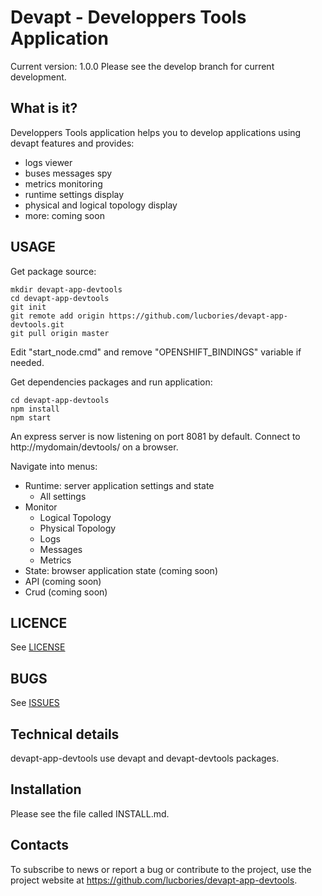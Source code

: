 # Devapt - Developpers Tools Application

Current version: 1.0.0
Please see the develop branch for current development.



## What is it?

Developpers Tools application helps you to develop applications using devapt features and provides:
* logs viewer
* buses messages spy
* metrics monitoring
* runtime settings display
* physical and logical topology display
* more: coming soon



## USAGE
Get package source:
```
mkdir devapt-app-devtools
cd devapt-app-devtools
git init
git remote add origin https://github.com/lucbories/devapt-app-devtools.git
git pull origin master
```


Edit "start_node.cmd" and remove "OPENSHIFT_BINDINGS" variable if needed.


Get dependencies packages and run application:
```
cd devapt-app-devtools
npm install
npm start
```

An express server is now listening on port 8081 by default.
Connect to http://mydomain/devtools/ on a browser.

Navigate into menus:
* Runtime: server application settings and state
  * All settings
* Monitor
  * Logical Topology
  * Physical Topology
  * Logs
  * Messages
  * Metrics
* State: browser application state (coming soon)
* API (coming soon)
* Crud (coming soon)



## LICENCE

See [LICENSE](https://github.com/lucbories/devapt-app-devtools/tree/master/LICENSE)



## BUGS

See [ISSUES](https://github.com/lucbories/devapt-app-devtools/issues)



## Technical details

devapt-app-devtools use devapt and devapt-devtools packages.



## Installation


Please see the file called INSTALL.md.


## Contacts

To subscribe to news or report a bug or contribute to the project, use the project website at https://github.com/lucbories/devapt-app-devtools.

